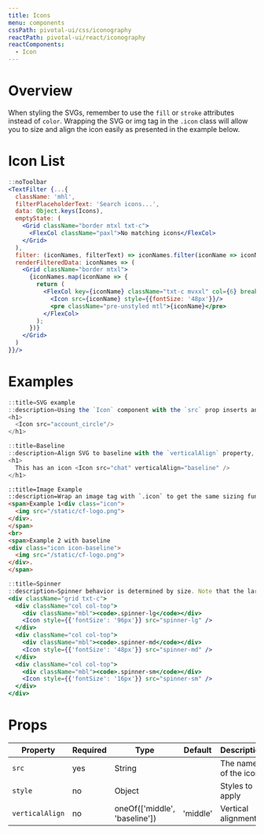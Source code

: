 ```yaml
---
title: Icons
menu: components
cssPath: pivotal-ui/css/iconography
reactPath: pivotal-ui/react/iconography
reactComponents:
  - Icon
---
```


# Overview

When styling the SVGs, remember to use the `fill` or `stroke` attributes instead of `color`.
Wrapping the SVG or img tag in the `.icon` class will allow you to size and align the icon easily as presented in the
example below.

# Icon List

```jsx
::noToolbar
<TextFilter {...{
  className: 'mhl',
  filterPlaceholderText: 'Search icons...',
  data: Object.keys(Icons),
  emptyState: (
    <Grid className="border mtxl txt-c">
      <FlexCol className="paxl">No matching icons</FlexCol>
    </Grid>
  ),
  filter: (iconNames, filterText) => iconNames.filter(iconName => iconName.indexOf(filterText.toLowerCase()) > -1),
  renderFilteredData: iconNames => (
    <Grid className="border mtxl">
      {iconNames.map(iconName => {
        return (
          <FlexCol key={iconName} className="txt-c mvxxl" col={6} breakpoint="md">
            <Icon src={iconName} style={{fontSize: '48px'}}/>
            <pre className="pre-unstyled mtl">{iconName}</pre>
          </FlexCol>
        );
      })}
    </Grid>
  )
}}/>
```

# Examples

```jsx
::title=SVG example
::description=Using the `Icon` component with the `src` prop inserts an SVG icon. It can inherit the font size of the element above it, be sized by a type modifier class, or be passed a font size directly.
<h1>
  <Icon src="account_circle"/>
</h1>
```

```jsx
::title=Baseline
::description=Align SVG to baseline with the `verticalAlign` property, which adds the `.icon-baseline` modifier class.
<h1>
  This has an icon <Icon src="chat" verticalAlign="baseline" />
</h1>
```

```html
::title=Image Example
::description=Wrap an image tag with `.icon` to get the same sizing functionality.
<span>Example 1<div class="icon">
  <img src="/static/cf-logo.png">
</div>.
</span>
<br>
<span>Example 2 with baseline
<div class="icon icon-baseline">
  <img src="/static/cf-logo.png">
</div>.
</span>
```

```jsx
::title=Spinner
::description=Spinner behavior is determined by size. Note that the large spinner moves relatively slowly, whereas the small spinner moves more quickly and dramatically.  In all cases, the base height and width is 1em and is meant to be overwritten with a font-size attribute. The font sizes provided here are meant as suggestions.
<div className="grid txt-c">
  <div className="col col-top">
    <div className="mbl"><code>.spinner-lg</code></div>
    <Icon style={{'fontSize': '96px'}} src="spinner-lg" />
  </div>
  <div className="col col-top">
    <div className="mbl"><code>.spinner-md</code></div>
    <Icon style={{'fontSize': '48px'}} src="spinner-md" />
  </div>
  <div className="col col-top">
    <div className="mbl"><code>.spinner-sm</code></div>
    <Icon style={{'fontSize': '16px'}} src="spinner-sm" />
  </div>
</div>
```

# Props

Property           | Required | Type                               | Default  | Description
-------------------|----------|------------------------------------|----------|------------
`src`              | yes      | String                             |          | The name of the icon
`style`            | no       | Object                             |          | Styles to apply
`verticalAlign`    | no       | oneOf(['middle', 'baseline'])      | 'middle' | Vertical alignment